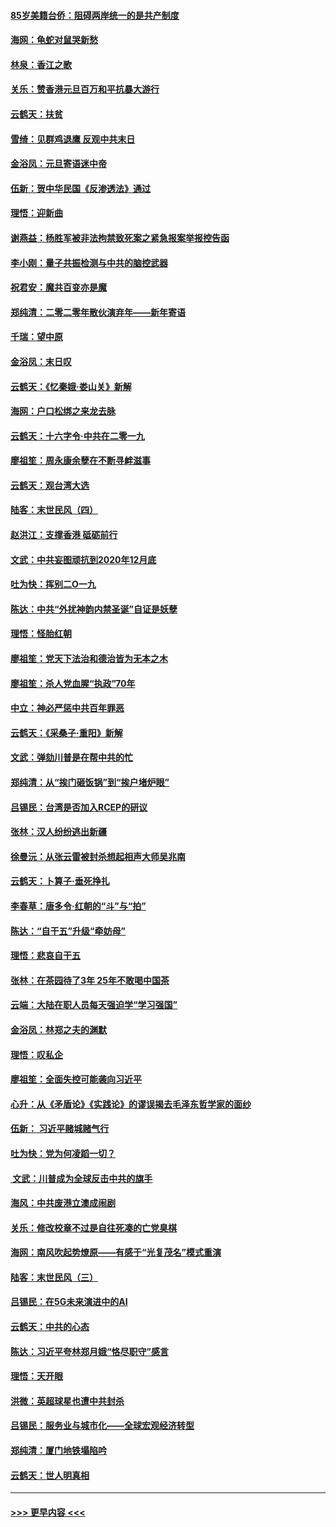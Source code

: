 #### [85岁美籍台侨：阻碍两岸统一的是共产制度](../pages/nsc993/n11765043.md?t=01040111) 
#### [海网：龟蛇对鼠哭新愁](../pages/nsc993/n11764895.md?t=01040111) 
#### [林泉：香江之歌](../pages/nsc993/n11764415.md?t=01040111) 
#### [关乐：赞香港元旦百万和平抗暴大游行](../pages/nsc993/n11764382.md?t=01040111) 
#### [云鹤天：扶贫](../pages/nsc993/n11764245.md?t=01040111) 
#### [雪绮：见群鸡退鹰  反观中共末日](../pages/nsc993/n11762112.md?t=01040111) 
#### [金浴凤：元旦寄语迷中帝](../pages/nsc993/n11761788.md?t=01040111) 
#### [伍新：贺中华民国《反渗透法》通过](../pages/nsc993/n11761994.md?t=01040111) 
#### [理悟：迎新曲](../pages/nsc993/n11761152.md?t=01040111) 
#### [谢燕益：杨胜军被非法拘禁致死案之紧急报案举报控告函](../pages/nsc993/n11756134.md?t=01040111) 
#### [李小刚：量子共振检测与中共的脑控武器](../pages/nsc993/n11754518.md?t=01040111) 
#### [祝君安：魔共百变亦是魔](../pages/nsc993/n11754469.md?t=01040111) 
#### [郑纯清：二零二零年散伙演弃年——新年寄语](../pages/nsc993/n11754195.md?t=01040111) 
#### [千瑞：望中原](../pages/nsc993/n11754159.md?t=01040111) 
#### [金浴凤：末日叹](../pages/nsc993/n11752359.md?t=01040111) 
#### [云鹤天：《忆秦娥‧娄山关》新解](../pages/nsc993/n11752348.md?t=01040111) 
#### [海网：户口松绑之来龙去脉](../pages/nsc993/n11752328.md?t=01040111) 
#### [云鹤天：十六字令‧中共在二零一九](../pages/nsc993/n11752305.md?t=01040111) 
#### [廖祖笙：周永康余孽在不断寻衅滋事](../pages/nsc993/n11751013.md?t=01040111) 
#### [云鹤天：观台湾大选](../pages/nsc993/n11751007.md?t=01040111) 
#### [陆客：末世民风（四）](../pages/nsc993/n11749203.md?t=01040111) 
#### [赵洪江：支撑香港 砥砺前行](../pages/nsc993/n11748482.md?t=01040111) 
#### [文武：中共妄图顽抗到2020年12月底](../pages/nsc993/n11748446.md?t=01040111) 
#### [吐为快：挥别二O一九](../pages/nsc993/n11748411.md?t=01040111) 
#### [陈达：中共“外扰神韵内禁圣诞”自证是妖孽](../pages/nsc993/n11748226.md?t=01040111) 
#### [理悟：怪胎红朝](../pages/nsc993/n11748206.md?t=01040111) 
#### [廖祖笙：党天下法治和德治皆为无本之木](../pages/nsc993/n11748135.md?t=01040111) 
#### [廖祖笙：杀人党血腥“执政”70年](../pages/nsc993/n11745144.md?t=01040111) 
#### [中立：神必严惩中共百年罪恶](../pages/nsc993/n11744970.md?t=01040111) 
#### [云鹤天：《采桑子‧重阳》新解](../pages/nsc993/n11744948.md?t=01040111) 
#### [文武：弹劾川普是在帮中共的忙](../pages/nsc993/n11744758.md?t=01040111) 
#### [郑纯清：从“挨门砸饭锅”到“挨户堵炉眼”](../pages/nsc993/n11744745.md?t=01040111) 
#### [吕锡民：台湾是否加入RCEP的研议](../pages/nsc993/n11744701.md?t=01040111) 
#### [张林：汉人纷纷逃出新疆](../pages/nsc993/n11743530.md?t=01040111) 
#### [徐曼沅：从张云雷被封杀想起相声大师吴兆南](../pages/nsc993/n11741816.md?t=01040111) 
#### [云鹤天：卜算子‧垂死挣扎](../pages/nsc993/n11739956.md?t=01040111) 
#### [李春草：唐多令‧红朝的“斗”与“拍”](../pages/nsc993/n11739830.md?t=01040111) 
#### [陈达：“自干五”升级“牵妨母”](../pages/nsc993/n11739724.md?t=01040111) 
#### [理悟：悲哀自干五](../pages/nsc993/n11739547.md?t=01040111) 
#### [张林：在茶园待了3年 25年不敢喝中国茶](../pages/nsc993/n11739240.md?t=01040111) 
#### [云端：大陆在职人员每天强迫学“学习强国”](../pages/nsc993/n11738735.md?t=01040111) 
#### [金浴凤：林郑之夫的渊默](../pages/nsc993/n11737735.md?t=01040111) 
#### [理悟：叹私企](../pages/nsc993/n11737715.md?t=01040111) 
#### [廖祖笙：全面失控可能袭向习近平](../pages/nsc993/n11737704.md?t=01040111) 
#### [心升：从《矛盾论》《实践论》的谬误揭去毛泽东哲学家的面纱](../pages/nsc993/n11736962.md?t=01040111) 
#### [伍新： 习近平赌城赌气行](../pages/nsc993/n11736929.md?t=01040111) 
#### [吐为快：党为何凌蹈一切？](../pages/nsc993/n11736915.md?t=01040111) 
#### [ 文武：川普成为全球反击中共的旗手](../pages/nsc993/n11736882.md?t=01040111) 
#### [海风：中共废港立澳成闹剧](../pages/nsc993/n11735857.md?t=01040111) 
#### [关乐：修改校章不过是自往死凑的亡党臭棋](../pages/nsc993/n11735097.md?t=01040111) 
#### [海网：南风吹起势燎原——有感于“光复茂名”模式重演](../pages/nsc993/n11732308.md?t=01040111) 
#### [陆客：末世民风（三）](../pages/nsc993/n11732211.md?t=01040111) 
#### [吕锡民：在5G未来演进中的AI](../pages/nsc993/n11730010.md?t=01040111) 
#### [云鹤天：中共的心态](../pages/nsc993/n11729906.md?t=01040111) 
#### [陈达：习近平夸林郑月娥“恪尽职守”感言](../pages/nsc993/n11729881.md?t=01040111) 
#### [理悟：天开眼](../pages/nsc993/n11729699.md?t=01040111) 
#### [洪微：英超球星也遭中共封杀](../pages/nsc993/n11727243.md?t=01040111) 
#### [吕锡民：服务业与城市化——全球宏观经济转型](../pages/nsc993/n11725845.md?t=01040111) 
#### [郑纯清：厦门地铁塌陷吟](../pages/nsc993/n11725813.md?t=01040111) 
#### [云鹤天：世人明真相](../pages/nsc993/n11725621.md?t=01040111) 

----
#### [ >>> 更早内容 <<< ](../indexes/nsc993-earlier.md)
